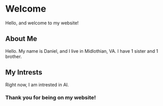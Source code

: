 # Welcome
Hello, and welcome to my website!
## About Me
Hello. My name is Daniel, and I live in Midlothian, VA.
I have 1 sister and 1 brother.
## My Intrests
Right now, I am intrested in AI.
### Thank you for being on my website!
